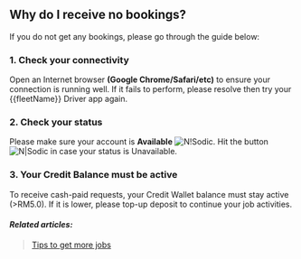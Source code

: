 <h2>Why do I receive no bookings?</h2>

If you do not get any bookings, please go through the guide below:

<h3>1. Check your connectivity</h3>

Open an Internet browser **(Google Chrome/Safari/etc)** to ensure your connection is running well. If it fails to perform, please resolve then try your {{fleetName}} Driver app again.

<h3>2. Check your status</h3>

Please make sure your account is **Available** ![N!Sodic](https://static-qup.s3.us-west-1.amazonaws.com/gif/available.png).
Hit the button ![N|Sodic](https://static-qup.s3.us-west-1.amazonaws.com/gif/unavailable.png) in case your status is Unavailable.

<h3>3. Your Credit Balance must be active</h3>

To receive cash-paid requests, your Credit Wallet balance must stay active (>RM5.0). If it is lower, please top-up deposit to continue your job activities.


 <h4><i>Related articles:</i></h4>

> <a href="#/driver/8-tips-more-job">Tips to get more jobs</a>
